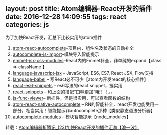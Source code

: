 layout: post
title:  Atom编辑器-React开发的插件
date: 2016-12-28 14:09:55
tags: react
categories: js
---
为了加快React开发，汇总下比较实用的atom插件
<!-- more -->
1. [atom-react-autocomplete](https://atom.io/packages/atom-react-autocomplete)–项目内，组件名及状态的自动补全
2. [autocomplete-js-import](https://atom.io/packages/autocomplete-js-import)–模块导入智能提示
3. [emmet-jsx-css-modules](https://atom.io/packages/emmet-jsx-css-modules)–React内的Emmet补全，非单纯的expand【class => className 】
4. [language-javascript-jsx](https://atom.io/packages/language-javascript-jsx) – JavaScript, ES6, ES7, React JSX, Flow支持
5. [language-babel](https://atom.io/packages/language-babel) – 写React必不可少【atom内开发react的核心插件】
6. [react-es6-snippets](https://atom.io/packages/react-es6-snippets) – es6写法的react snippet，挺实用
7. [react-snippets](https://atom.io/packages/react-snippets) – 和上面的搭配“口味更加”哦！！。。
8. [js-func-viewer](https://atom.io/packages/js-func-viewer)– 新插件，但是很实用，可以查看函数的结构
9. [atom-react-native-autocomplete](https://atom.io/packages/atom-react-native-autocomplete) – RN的智能补全，react开发也能受用一部分，相当实用！智能提示非autocomplete那种【类似静态语法分析器】
10. [autocomplete-modules](https://atom.io/packages/autocomplete-modules) – 模块智能提示【node_modules】


转载：[Atom编辑器折腾记_(23)加快React开发的插件汇总【浪一波】](http://blog.csdn.net/crper/article/details/52196675)